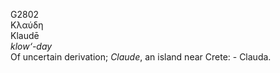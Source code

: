 <body>
  <p>G2802<br>  Κλαύδη  <br> Klaudē  <br><i>klow‘-day </i><br>Of uncertain derivation; <i>Claude</i>, an island near Crete: - Clauda.<br></p>
 </body>